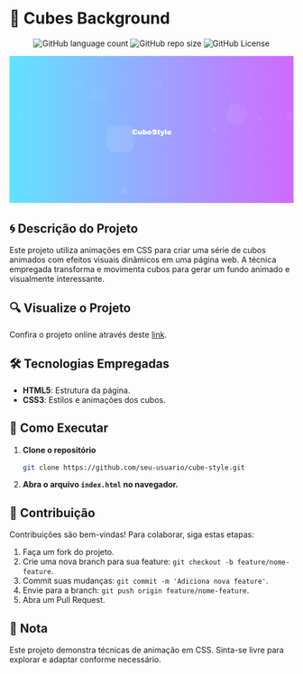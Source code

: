 <!-- Projeto Finalizado -->
# 🧊 Cubes Background

<p align="center">
  <!-- Contador de linguagens do GitHub -->
  <img alt="GitHub language count" src="https://img.shields.io/github/languages/count/devAndreotti/cubes-background?color=FFF&labelColor=7fc0fd&style=flat-square">
  <!-- Tamanho do repositório no GitHub -->
  <img alt="GitHub repo size" src="https://img.shields.io/github/repo-size/devAndreotti/cubes-background?color=FFF&labelColor=97a6fd&style=flat-square">
  <!-- Licença do GitHub -->
  <img alt="GitHub License" src="https://img.shields.io/github/license/devAndreotti/devAndreotti?color=FFF&labelColor=a893fd&style=flat-square">
</p>

<div align="center">
  <img src="./Cubes.png" alt="Cube Banner"/>
</div>

## 🌀 Descrição do Projeto

Este projeto utiliza animações em CSS para criar uma série de cubos animados com efeitos visuais dinâmicos em uma página web. A técnica empregada transforma e movimenta cubos para gerar um fundo animado e visualmente interessante.

## 🔍 Visualize o Projeto

Confira o projeto online através deste [link](https://devandreotti.github.io/cubes-background/).

## 🛠 Tecnologias Empregadas

- **HTML5**: Estrutura da página.
- **CSS3**: Estilos e animações dos cubos.

## 🧭 Como Executar

1. **Clone o repositório**
   ```bash
   git clone https://github.com/seu-usuario/cube-style.git
   ```

2. **Abra o arquivo `index.html` no navegador.**

## 💪 Contribuição

Contribuições são bem-vindas! Para colaborar, siga estas etapas:

1. Faça um fork do projeto.
2. Crie uma nova branch para sua feature: `git checkout -b feature/nome-feature`.
3. Commit suas mudanças: `git commit -m 'Adiciona nova feature'`.
4. Envie para a branch: `git push origin feature/nome-feature`.
5. Abra um Pull Request.

## 📝 Nota

Este projeto demonstra técnicas de animação em CSS. Sinta-se livre para explorar e adaptar conforme necessário.
